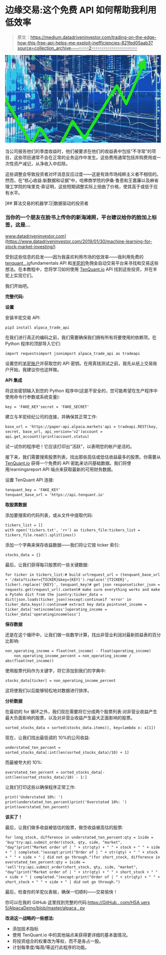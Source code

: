 # 边缘交易:这个免费 API 如何帮助我利用低效率

> 原文：<https://medium.datadriveninvestor.com/trading-on-the-edge-how-this-free-api-helps-me-exploit-inefficiencies-821fed05aab3?source=collection_archive---------2----------------------->

![](img/2adedf8392d0be9503cb7b98368d5e32.png)

当公司报告他们的季度收益时，他们被要求在他们的收益表中包括“不寻常”的项目，这些项目通常不会在正常的业务运作中发生。这些费用通常包括并购费用或一次性资产减记，从净收入中扣除。

这些调整会导致投资者对坏消息反应过度——这是有效市场纯粹主义者不相信的。然而，在“核心收益:新数据和证据”中，哈佛商学院的伊桑·鲁恩和王嘉廉以及麻省理工学院的埃里克·索证明，这些短期调整实际上扭曲了价格，使其高于或低于应有水平。

[](https://www.datadriveninvestor.com/2019/01/30/machine-learning-for-stock-market-investing/) [## 算法交易的机器学习|数据驱动的投资者

### 当你的一个朋友在脸书上传你的新海滩照，平台建议给你的脸加上标签，这是…

www.datadriveninvestor.com](https://www.datadriveninvestor.com/2019/01/30/machine-learning-for-stock-market-investing/) 

受到这些信息的启发——因为我喜欢利用市场的低效率——我利用免费的[tenquant . io](https://www.tenquant.io/)fundamentals API 和[羊驼的](https://alpaca.markets/)免佣金自动交易平台来寻找和交易这些想法。在本教程中，您将学习如何使用 [TenQuant.io](https://wwwTenQuant.io/) API 找到这些投资，并在羊驼上实现它们。

我们开始吧。

**完整代码:**

**设置**

安装羊驼交易 API:

```
pip3 install alpaca_trade_api
```

在我们进行真正的编码之前，我们需要确保我们拥有所有将要使用的依赖项。在 Python 程序的顶部导入它们:

```
import requestsimport jsonimport alpaca_trade_api as tradeapi
```

设置您的[羊驼账户](https://alpaca.markets/)并获取您的 API 密钥。在用真钱测试之前，我先从纸上交易账户开始，我建议你也这样做。

**API 集成**

将这些密钥输入到您的 Python 程序中(这是不安全的，您可能希望在生产程序中使用命令行参数或系统变量):

```
key = 'FAKE_KEY'secret = 'FAKE_SECRET'
```

建立与羊驼经纪公司的连接，并确保其正常工作:

```
base_url = 'https://paper-api.alpaca.markets'api = tradeapi.REST(key, secret, base_url, api_version='v2')account = api.get_account()print(account.status)
```

试一试你的程序吧！它应该打印出“活跃”，以表明您的帐户是活的。

接下来，我们需要搜索股票列表，找出那些高估或低估收益最多的股票。你需要从 [TenQuant.io](https://www.tenquant.io/) 获得一个免费的 API 密匙来访问基础数据。我们将使用/earningsreport API 端点来获取最新的可用财务数据。

设置 TenQuant API 连接:

```
tenquant_key = 'FAKE_KEY'
tenquant_base_url = 'https://api.tenquant.io'
```

**取股票数据**

添加要搜索的代码列表，或从文件中提取代码:

```
tickers_list = []
with open('tickers.txt', 'r+') as tickers_file:tickers_list = tickers_file.read().splitlines()
```

添加一个字典来保存收益数据——我们将让它按 ticker 索引:

```
stocks_data = {}
```

最后，让我们获得每只股票的一些关键数据:

```
for ticker in tickers_list:# build urlrequest_url = (tenquant_base_url + '/data?ticker={TICKER}&key={KEY}').replace('{TICKER}', ticker).replace('{KEY}', tenquant_key)# get json responseticker_json = requests.get(request_url).content# make sure everything works and make a Pytohn dict from the jsontry:ticker_data = dict(json.loads(ticker_json))except:continueif 'error' in ticker_data.keys():continue# extract key data pointsnet_income = ticker_data['netincomeloss']operating_income = ticker_data['operatingincomeloss']
```

**保存数据**

还是在这个循环中，让我们做一些数学计算，找出非营业利润对最新损益表的百分比影响:

```
non_operating_income = float(net_income) - float(operating_income)
    non_operating_income_percent = non_operating_income / abs(float(net_income))
```

使用股票代码作为关键字，将它添加到我们的字典中:

```
stocks_data[ticker] = non_operating_income_percent
```

这将使我们以后能够轻松地对数据进行排序。

**分析数据**

在最初的 for 循环之外，我们现在需要将它分成两个股票列表:对非营业收益产生最大负面影响的股票，以及对非营业收益产生最大正面影响的股票。

```
sorted_stocks_data = sorted(stocks_data.items(), key=lambda x: x[1])
```

现在，让我们找出最低调的 10%的公司收益:

```
understated_ten_percent = sorted_stocks_data[:int(len(sorted_stocks_data)/10) + 1]
```

而最被夸大的 10%:

```
overstated_ten_percent = sorted_stocks_data[-int(len(sorted_stocks_data)/10) - 1:]
```

让我们打印这些以确保程序正常工作:

```
print('Understated 10%: ')
print(understated_ten_percent)print('Overstated 10%: ')
print(overstated_ten_percent)
```

**该买了！**

最后，让我们做多收益被低估的股票，做空收益被高估的股票:

```
for long_stock, difference in understated_ten_percent:qty = 1side = 'buy'try:api.submit_order(stock, qty, side, "market", "day")print("Market order of | " + str(qty) + " " + stock + " " + side + " | completed.")except:print("Order of | " + str(qty) + " " + stock + " " + side + " | did not go through.")for short_stock, difference in overstated_ten_percent:qty = 1side = 'sell'try:api.submit_order(short_stock, qty, side, "market", "day")print("Market order of | " + str(qty) + " " + short_stock + " " + side + " | completed.")except:print("Order of | " + str(qty) + " " + short_stock + " " + side + " | did not go through.")
```

最后，检查你的羊驼仪表板，确保一切顺利——交易愉快！

你可以在我的 GitHub 这里找到完整的代码:[https://GitHub . com/HSA uers 5/AlpacaDemo/blob/master/alpaca . py](https://github.com/hsauers5/AlpacaDemo/blob/master/alpaca.py)

**改进这一战略的一些想法:**

*   添加技术指标
*   使用 TenQuant.io 中的其他端点来获得更详细的基本面情况。
*   将投资组合的权重改为等权，而不是各占一股。
*   计划每季度/每周/等运行此程序的功能。